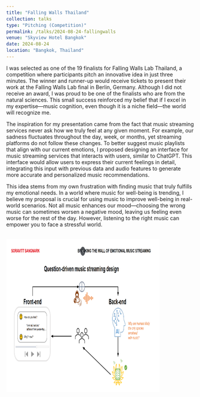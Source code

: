 ```yaml
---
title: "Falling Walls Thailand"
collection: talks
type: "Pitching (Competition)"
permalink: /talks/2024-08-24-fallingwalls
venue: "Skyview Hotel Bangkok"
date: 2024-08-24
location: "Bangkok, Thailand"
---
```


I was selected as one of the 19 finalists for Falling Walls Lab Thailand, a competition where participants pitch an innovative idea in just three minutes. The winner and runner-up would receive tickets to present their work at the Falling Walls Lab final in Berlin, Germany. Although I did not receive an award, I was proud to be one of the finalists who are from the natural sciences. This small success reinforced my belief that if I excel in my expertise—music cognition, even though it is a niche field—the world will recognize me.

The inspiration for my presentation came from the fact that music streaming services never ask how we truly feel at any given moment. For example, our sadness fluctuates throughout the day, week, or months, yet streaming platforms do not follow these changes. To better suggest music playlists that align with our current emotions, I proposed designing an interface for music streaming services that interacts with users, similar to ChatGPT. This interface would allow users to express their current feelings in detail, integrating this input with previous data and audio features to generate more accurate and personalized music recommendations.

This idea stems from my own frustration with finding music that truly fulfills my emotional needs. In a world where music for well-being is trending, I believe my proposal is crucial for using music to improve well-being in real-world scenarios. Not all music enhances our mood—choosing the wrong music can sometimes worsen a negative mood, leaving us feeling even worse for the rest of the day. However, listening to the right music can empower you to face a stressful world.

<br/><img src='/images/fallingwalls/fallingwalls.png' alt='fallingwall_slide' style="height: 410px; width:410px;">


